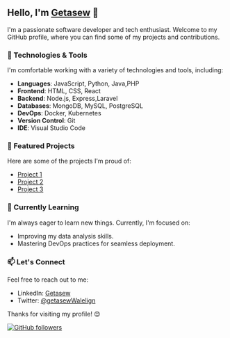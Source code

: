 <!-- Getasew -->
## Hello, I'm [Getasew](https://www.linkedin.com/in/geta-walelign/) 👋

I'm a passionate software developer and tech enthusiast. Welcome to my GitHub profile, where you can find some of my projects and contributions.

### 🔧 Technologies & Tools

I'm comfortable working with a variety of technologies and tools, including:

- **Languages**: JavaScript, Python, Java,PHP
- **Frontend**: HTML, CSS, React
- **Backend**: Node.js, Express,Laravel
- **Databases**: MongoDB, MySQL, PostgreSQL
- **DevOps**: Docker, Kubernetes
- **Version Control**: Git
- **IDE**: Visual Studio Code

### 🌟 Featured Projects

Here are some of the projects I'm proud of:

- [Project 1](https://github.com/getaseww/gym-management-system)
- [Project 2](https://github.com/getaseww/tutoring-platform)
- [Project 3](https://github.com/getaseww/car-dealership)

### 🌱 Currently Learning

I'm always eager to learn new things. Currently, I'm focused on:

- Improving my data analysis skills.
- Mastering DevOps practices for seamless deployment.

### 📫 Let's Connect

Feel free to reach out to me:

- LinkedIn: [Getasew](https://www.linkedin.com/in/geta-walelign/)
- Twitter: [@getasewWalelign](https://twitter.com/GetasewWalelign)

Thanks for visiting my profile! 😊

[![GitHub followers](https://img.shields.io/github/followers/getaseww?label=Follow&style=social)](https://github.com/getaseww)


